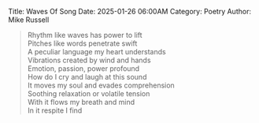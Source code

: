 Title: Waves Of Song
Date: 2025-01-26 06:00AM
Category: Poetry
Author: Mike Russell

> Rhythm like waves has power to lift<br>
Pitches like words penetrate swift<br>
A peculiar language my heart understands<br>
Vibrations created by wind and hands<br>
Emotion, passion, power profound<br>
How do I cry and laugh at this sound<br>
It moves my soul and evades comprehension<br>
Soothing relaxation or volatile tension<br>
With it flows my breath and mind<br>
In it respite I find
